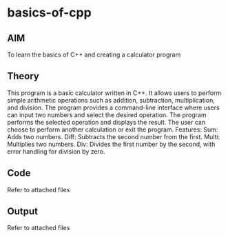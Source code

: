 # basics-of-cpp
## AIM
To learn the basics of C++ and creating a calculator program
## Theory
This program is a basic calculator written in C++. It allows users to perform simple arithmetic operations such as addition, subtraction, multiplication, and division. The program provides a command-line interface where users can input two numbers and select the desired operation.
The program performs the selected operation and displays the result. The user can choose to perform another calculation or exit the program.
Features: Sum: Adds two numbers.
Diff: Subtracts the second number from the first.
Multi: Multiplies two numbers.
Div: Divides the first number by the second, with error handling for division by zero.
## Code 
Refer to attached files
## Output
Refer to attached files
